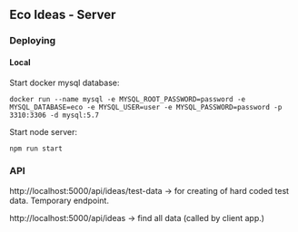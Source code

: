 
## Eco Ideas - Server

### Deploying

#### Local

Start docker mysql database:

`docker run --name mysql -e MYSQL_ROOT_PASSWORD=password -e MYSQL_DATABASE=eco -e MYSQL_USER=user -e MYSQL_PASSWORD=password -p 3310:3306 -d mysql:5.7`

Start node server:

`npm run start`


### API 

http://localhost:5000/api/ideas/test-data -> for creating of hard coded test data.  Temporary endpoint.

http://localhost:5000/api/ideas -> find all data (called by client app.)



